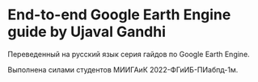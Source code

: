 # End-to-end Google Earth Engine guide by Ujaval Gandhi

Переведенный на русский язык серия гайдов по Google Earth Engine.

Выполнена силами студентов МИИГАиК 2022-ФГиИБ-ПИабпд-1м.